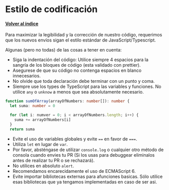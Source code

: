 # Estilo de codificación

#### [Volver al índice](../README.md)

Para maximizar la legibilidad y la corrección de nuestro código, requerimos que los nuevos envíos sigan el estilo estándar de JavaScript/Typescript.

Algunas (pero no todas) de las cosas a tener en cuenta:

- Siga la indentación del código: Utilice siempre 4 espacios para la sangría de los bloques de código (esta validado con prettier).
- Asegurese de que su código no contenga espacios en blanco innecesarios.
- No olvide que toda declaración debe terminar con un punto y coma.
- Siempre use los types de TypeScript para las variables y funciones. No utilice `any` o `unknow` a menos que sea absolutamente necesario.
```typescript
function sumOfArray(arrayOfNumbers: number[]): number {
  let suma: number = 0

  for (let i: numver = 0; i < arrayOfNumbers.length; i++) {
    suma += arrayOfNumbers[i]
  }
  return suma
```
- Evite el uso de variables globales y evite `==` en favor de `===`.
- Utiliza `let` en lugar de `var`.
- Por favor, absténgase de utilizar `console.log` o cualquier otro método de consola cuando envies tu PR (Si los usas para debuggear eliminalos antes de realizar tu PR o se rechazará).
- No utilices en absoluto `alert`.
- Recomendamos encarecidamente el uso de ECMAScript 6.
- Evite importar bibliotecas externas para afunciones basicas. Sólo utilice esas bibliotecas que ya tengamos implementadas en caso de ser asi.